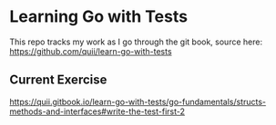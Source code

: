 # Learning Go with Tests

This repo tracks my work as I go through the git book, source here: https://github.com/quii/learn-go-with-tests

## Current Exercise
https://quii.gitbook.io/learn-go-with-tests/go-fundamentals/structs-methods-and-interfaces#write-the-test-first-2